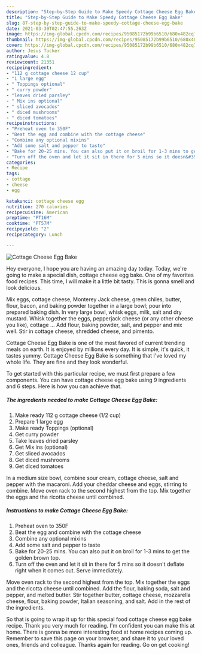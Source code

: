 ```yaml
---
description: "Step-by-Step Guide to Make Speedy Cottage Cheese Egg Bake"
title: "Step-by-Step Guide to Make Speedy Cottage Cheese Egg Bake"
slug: 87-step-by-step-guide-to-make-speedy-cottage-cheese-egg-bake
date: 2021-03-30T02:47:55.263Z
image: https://img-global.cpcdn.com/recipes/95085172b99b6510/680x482cq70/cottage-cheese-egg-bake-recipe-main-photo.jpg
thumbnail: https://img-global.cpcdn.com/recipes/95085172b99b6510/680x482cq70/cottage-cheese-egg-bake-recipe-main-photo.jpg
cover: https://img-global.cpcdn.com/recipes/95085172b99b6510/680x482cq70/cottage-cheese-egg-bake-recipe-main-photo.jpg
author: Jesus Tucker
ratingvalue: 4.8
reviewcount: 21351
recipeingredient:
- "112 g cottage cheese 12 cup"
- "1 large egg"
- " Toppings optional"
- " curry powder"
- "leaves dried parsley"
- " Mix ins optional"
- " sliced avocados"
- " diced mushrooms"
- " diced tomatoes"
recipeinstructions:
- "Preheat oven to 350F"
- "Beat the egg and combine with the cottage cheese"
- "Combine any optional mixins"
- "Add some salt and pepper to taste"
- "Bake for 20-25 mins. You can also put it on broil for 1-3 mins to get the golden brown top."
- "Turn off the oven and let it sit in there for 5 mins so it doesn&#39;t deflate right when it comes out. Serve immediately."
categories:
- Recipe
tags:
- cottage
- cheese
- egg

katakunci: cottage cheese egg 
nutrition: 270 calories
recipecuisine: American
preptime: "PT16M"
cooktime: "PT57M"
recipeyield: "2"
recipecategory: Lunch

---
```



![Cottage Cheese Egg Bake](https://img-global.cpcdn.com/recipes/95085172b99b6510/680x482cq70/cottage-cheese-egg-bake-recipe-main-photo.jpg)

Hey everyone, I hope you are having an amazing day today. Today, we're going to make a special dish, cottage cheese egg bake. One of my favorites food recipes. This time, I will make it a little bit tasty. This is gonna smell and look delicious.

Mix eggs, cottage cheese, Monterey Jack cheese, green chiles, butter, flour, bacon, and baking powder together in a large bowl; pour into prepared baking dish. In very large bowl, whisk eggs, milk, salt and dry mustard. Whisk together the eggs, pepperjack cheese (or any other cheese you like), cottage … Add flour, baking powder, salt, and pepper and mix well. Stir in cottage cheese, shredded cheese, and pimento.

Cottage Cheese Egg Bake is one of the most favored of current trending meals on earth. It is enjoyed by millions every day. It is simple, it's quick, it tastes yummy. Cottage Cheese Egg Bake is something that I've loved my whole life. They are fine and they look wonderful.


To get started with this particular recipe, we must first prepare a few components. You can have cottage cheese egg bake using 9 ingredients and 6 steps. Here is how you can achieve that.

<!--inarticleads1-->

##### The ingredients needed to make Cottage Cheese Egg Bake:

1. Make ready 112 g cottage cheese (1/2 cup)
1. Prepare 1 large egg
1. Make ready  Toppings (optional)
1. Get  curry powder
1. Take leaves dried parsley
1. Get  Mix ins (optional)
1. Get  sliced avocados
1. Get  diced mushrooms
1. Get  diced tomatoes


In a medium size bowl, combine sour cream, cottage cheese, salt and pepper with the macaroni. Add your cheddar cheese and eggs, stirring to combine. Move oven rack to the second highest from the top. Mix together the eggs and the ricotta cheese until combined. 

<!--inarticleads2-->

##### Instructions to make Cottage Cheese Egg Bake:

1. Preheat oven to 350F
1. Beat the egg and combine with the cottage cheese
1. Combine any optional mixins
1. Add some salt and pepper to taste
1. Bake for 20-25 mins. You can also put it on broil for 1-3 mins to get the golden brown top.
1. Turn off the oven and let it sit in there for 5 mins so it doesn&#39;t deflate right when it comes out. Serve immediately.


Move oven rack to the second highest from the top. Mix together the eggs and the ricotta cheese until combined. Add the flour, baking soda, salt and pepper, and melted butter. Stir together butter, cottage cheese, mozzarella cheese, flour, baking powder, Italian seasoning, and salt. Add in the rest of the ingredients. 

So that is going to wrap it up for this special food cottage cheese egg bake recipe. Thank you very much for reading. I'm confident you can make this at home. There is gonna be more interesting food at home recipes coming up. Remember to save this page on your browser, and share it to your loved ones, friends and colleague. Thanks again for reading. Go on get cooking!
